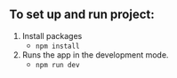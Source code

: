 ## To set up and run project:
1. Install packages
   - `npm install`
2. Runs the app in the development mode.
   - `npm run dev`
